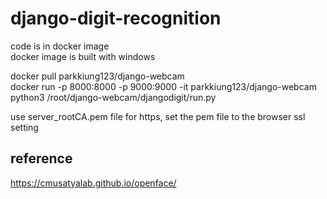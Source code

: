 # django-digit-recognition
code is in docker image<br>
docker image is built with windows

docker pull parkkiung123/django-webcam<br>
docker run -p 8000:8000 -p 9000:9000 -it parkkiung123/django-webcam python3 /root/django-webcam/djangodigit/run.py

use server_rootCA.pem file for https, set the pem file to the browser ssl setting 

## reference
https://cmusatyalab.github.io/openface/
